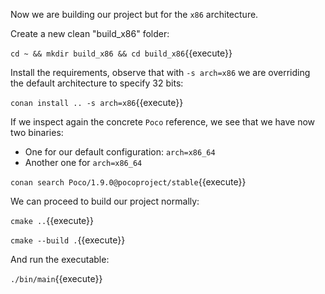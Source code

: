 Now we are building our project but for the `x86` architecture.

Create a new clean "build_x86" folder:

`cd ~ && mkdir build_x86 && cd build_x86`{{execute}}

Install the requirements, observe that with `-s arch=x86` we are overriding the default architecture to specify 32 bits:

`conan install .. -s arch=x86`{{execute}}


If we inspect again the concrete `Poco` reference, we see that we have now two binaries:

- One for our default configuration: `arch=x86_64`
- Another one for `arch=x86_64`

`conan search Poco/1.9.0@pocoproject/stable`{{execute}}

We can proceed to build our project normally:

`cmake ..`{{execute}}

`cmake --build .`{{execute}}

And run the executable:

`./bin/main`{{execute}}

